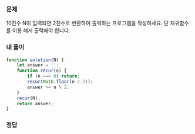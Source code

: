### 문제
10진수 N이 입력되면 2진수로 변환하여 출력하는 프로그램을 작성하세요. 단 재귀함수를 이용 해서 출력해야 합니다.


### 내 풀이
```js
function solution(N) {
    let answer = '';
    function recur(n) {
        if (n === 0) return;
        recur(Math.floor(n / 2));
        answer += n % 2;
    }
    recur(N);
    return answer;
}
```

### 정답
```js

```
